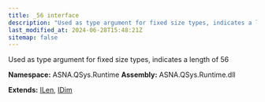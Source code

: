```yaml
---
title: _56 interface
description: "Used as type argument for fixed size types, indicates a length of 56  "
last_modified_at: 2024-06-28T15:48:21Z
sitemap: false
---
```


Used as type argument for fixed size types, indicates a length of 56 

**Namespace:** ASNA.QSys.Runtime
**Assembly:** ASNA.QSys.Runtime.dll

**Extends:** [ILen](/reference/runtime/qsys-runtime/i-len.html), [IDim](/reference/runtime/qsys-runtime/i-dim.html)
<br>
<br>
